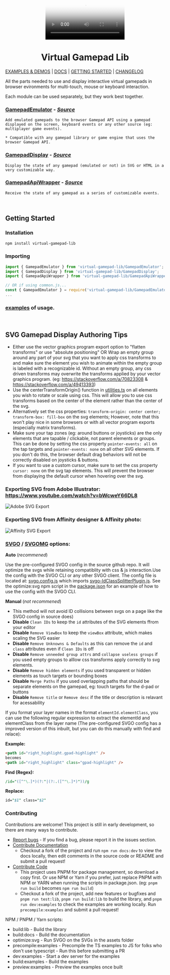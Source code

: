 <p align="center">
  <imvg src="./README.assets/virtual-gamepad-logo-moshed.webm" alt="logo" width="200" />
   <video controls="false" width="250" autoplay="true" loop="true"  poster="./README.assets/virtual-gamepad-logo-moshed.jpg" disablepictureinpicture >
      <source src="./README.assets/virtual-gamepad-logo-moshed.webm" type="video/webm" />
   </video>
  <h1 align="center">Virtual Gamepad Lib</h1>
</p>

[EXAMPLES & DEMOS](https://kw-m.github.io/virtual-gamepad-lib/) | [DOCS](https://kw-m.github.io/virtual-gamepad-lib/docs/) | [GETTING STARTED](#getting-started) | [CHANGELOG](./changes.md)

All the parts needed to use and display interactive virtual gamepads in browser evironments for multi-touch, mouse or keyboard interaction.


Each module can be used separately, but they work best together.

### [GamepadEmulator](https://kw-m.github.io/virtual-gamepad-lib/docs/modules/GamepadEmulator.html) - *[Source](./src/GamepadEmulator.ts)*
    Add emulated gamepads to the browser Gamepad API using a gamepad displayed on the screen, keyboard events or any other source (eg: multiplayer game events).

    * Compatible with any gamepad library or game engine that uses the browser Gamepad API.

### [GamepadDisplay](https://kw-m.github.io/virtual-gamepad-lib/docs/modules/GamepadDisplay.html) - *[Source](./src/GamepadDisplay.ts)*
    Display the state of any gamepad (emulated or not) in SVG or HTML in a very customizable way.

### [GamepadApiWrapper](https://kw-m.github.io/virtual-gamepad-lib/docs/modules/GamepadApiWrapper.html) - *[Source](./src/GamepadApiWrapper.ts)*
    Receive the state of any gamepad as a series of customizable events.

<br>

## Getting Started

### Installation

```bash
npm install virtual-gamepad-lib
```
### Importing

```typescript
import { GamepadEmulator } from 'virtual-gamepad-lib/GamepadEmulator';
import { GamepadDisplay } from 'virtual-gamepad-lib/GamepadDisplay';
import { GamepadApiWrapper } from 'virtual-gamepad-lib/GamepadApiWrapper';

// OR if using common.js...
const { GamepadEmulator } = require('virtual-gamepad-lib/GamepadEmulator');
...
```
###  [examples](https://kw-m.github.io/virtual-gamepad-lib/examples) of usage.

<br/>

## SVG Gamepad Display Authoring Tips

- Either use the vector graphics program export option to "flatten transforms" or use "absolute positioning" OR Wrap an empty group around any part of your svg that you want to apply css transforms to and make sure the element you wish to animate within the empty group is labeled with a recognizable id. Without an empty group, any css driven transforms may overwrite the transforms applied by your vector graphics program. (eg: https://stackoverflow.com/a/70823308 & https://stackoverflow.com/a/49413393)
- Use the centerTransformOrigin() function in [utilities.ts](./src/utilities.ts) on all elements you wish to rotate or scale using css. This will allow you to use css transforms based on the center of the element rather than the center of the svg.
 - Alternatively set the css properties: ```transform-origin: center center; transform-box: fill-box``` on the svg elements; However, note that this won't play nice in some browsers or with all vector program exports (especially matrix transforms).
- Make sure your tap zones (eg: around buttons or joysticks) are the only elements that are tapable / clickable, not parent elements or groups. This can be done by setting the css property ```pointer-events: all``` on the tap targets and ```pointer-events: none``` on all other SVG elements. If you don't do this, the browser default drag behaviors will not be correctly disabled on joysticks & buttons.
- If you want to use a custom cursor, make sure to set the css property ```cursor: none``` on the svg tap elements. This will prevent the browser from displaying the default cursor when hovering over the svg.




### Exporting SVG from Adobe Illustrator: https://www.youtube.com/watch?v=bWcweY66DL8

![Adobe SVG Export](./README.assets/Adobe%20SVG%20Export.png)

### Exporting SVG from Affinity designer & Affinity photo:
![Affinity SVG Export](README.assets/Affinity%20SVG%20Export.png)

### [SVGO](https://github.com/svg/svgo) / [SVGOMG](https://jakearchibald.github.io/svgomg/) options:

**Auto** (*recommened*)

Use the pre-configured SVGO config in the source github repo. It will optimize the svgs while retaining compatiblity with css & js interaction.Use the config with the SVGO CLI or any other SVGO client. The config file is located at: [svgo.config.js](./svgo.config.js) which imports [svgo-IdClassSplitterPlugin.js](./svgo-IdClassSplitterPlugin.js).
See the optimize:svg npm script in the [package.json](./package.json) for an example of how to use the config with the SVGO CLI.

**Manual** (*not recommened*)

- This method will not avoid ID collisions between svgs on a page like the SVGO config in source does)
- **Disable** `Clean IDs` to keep the `id` attributes of the SVG elements ffrom your editor
- **Disable** `Remove ViewBox` to keep the `viewBox` attribute, which makes scaling the SVG easier
- **Disable** `Remove Unknowns & Defaults` as this can remove the `id`  and `class` attributes even if `Clean IDs` is off
- **Disable** `Remove unneeded group attrs` and `collapse useless groups` if you used empty groups to alllow css transforms apply correctly to svg elements.
- **Disable** `Remove hidden elements` if you used transparent or hidden elements as touch targets or bounding boxes
- **Disable** `Merge Paths` if you used overlapping paths that should be separate elements on the gamepad, eg: touch targets for the d-pad or buttons
- **Disable** `Remove title` or `Remove desc` if the title or description is relavant for acessability

If you format your layer names in the format `elementId.elementClass`, you can use the following regular expression to extract the elementId and elementClass from the layer name (The pre-configured SVGO config has a improved version of this inbuilt, but you can do this manually with find and relace):

**Example:**
```html
<path id="right_highlight.gpad-highlight" />
becomes
<path id="right_highlight" class="gpad-highlight" />
```


**Find (Regex):**
```perl
/id="([^"\.]*)(?:"|(?:.([^"\.]*)"))/g
```

**Replace:**
```perl
id="$1" class="$2"
```


### Contributing

Contributions are welcome!
This project is still in early development, so there are many ways to contribute.

- [Report bugs](https://github.com/KW-M/virtual-gamepad-lib/issues) - If you find a bug, please report it in the issues section.
- [Contribute Documentation](https://github.com/KW-M/virtual-gamepad-lib/)
   - Checkout a fork of the project and run `npm run docs:dev` to view the docs locally, then edit comments in the source code or README and submit a pull request!
- [Contribute Code](https://github.com/KW-M/virtual-gamepad-lib/)
    - This project uses PNPM for package management, so download a copy first. Or use NPM or Yarn if you prefer, just replace PNPM with NPM or YARN when running the scripts in package.json. (eg: `pnpm run build` becomes `npm run build`)
   - Checkout a fork of the project, add new features or bugfixes and `pnpm run test:lib`, `pnpm run build:lib` to build the library, and `pnpm run dev:examples` to check the examples are working locally. Run  `precompile:examples` and submit a pull request!



NPM / PNPM / Yarn scripts:
- build:lib - Build the library
- build:docs - Build the documentation
- optimize:svg - Run SVGO on the SVGs in the assets folder
- precompile:examples - Precompile the TS examples to JS  for folks who don't use typescript - Run this before submitting a PR
- dev:examples - Start a dev server for the examples
- build:examples - Build the examples
- preview:examples - Preview the examples once built
